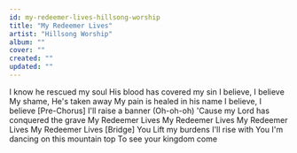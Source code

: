 ```yaml
---
id: my-redeemer-lives-hillsong-worship
title: "My Redeemer Lives"
artist: "Hillsong Worship"
album: ""
cover: ""
created: ""
updated: ""
---
```


I know he rescued my soul
His blood has covered my sin
I believe, I believe
My shame, He's taken away
My pain is healed in his name
I believe, I believe
[Pre-Chorus]
I'll raise a banner (Oh-oh-oh)
'Cause my Lord has conquered the grave
My Redeemer Lives
My Redeemer Lives
My Redeemer Lives
My Redeemer Lives
[Bridge]
You Lift my burdens
I'll rise with You
I'm dancing on this mountain top
To see your kingdom come